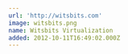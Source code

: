 ```yaml
---
url: 'http://witsbits.com'
image: witsbits.png
name: Witsbits Virtualization
added: 2012-10-11T16:49:02.000Z
---
```

